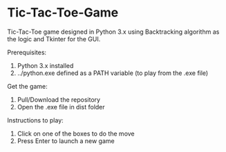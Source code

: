 # Tic-Tac-Toe-Game
Tic-Tac-Toe game designed in Python 3.x using Backtracking algorithm as the logic and Tkinter for the GUI.

Prerequisites:
1. Python 3.x installed
2. ../python.exe defined as a PATH variable (to play from the .exe file)

Get the game:
1. Pull/Download the repository
2. Open the .exe file in dist folder

Instructions to play:
1. Click on one of the boxes to do the move
2. Press Enter to launch a new game
